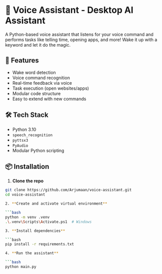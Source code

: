 # 🧠 Voice Assistant - Desktop AI Assistant

A Python-based voice assistant that listens for your voice command and performs tasks like telling time, opening apps, and more! Wake it up with a keyword and let it do the magic.

## 🚀 Features

- Wake word detection
- Voice command recognition
- Real-time feedback via voice
- Task execution (open websites/apps)
- Modular code structure
- Easy to extend with new commands

## 🛠️ Tech Stack

- Python 3.10
- `speech_recognition`
- `pyttsx3`
- `PyAudio`
- Modular Python scripting

## 📦 Installation

1. **Clone the repo**

```bash
git clone https://github.com/Arjumaan/voice-assistant.git
cd voice-assistant

2. **Create and activate virtual environment**

```bash
python -m venv .venv
.\.venv\Scripts\Activate.ps1  # Windows

3. **Install dependencies**

```bash
pip install -r requirements.txt

4. **Run the assistant**

```bash
python main.py

